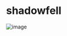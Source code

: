 # shadowfell

![image](https://github.com/abdeljalil-salhi/shadowfell/assets/65598953/031fbb1a-80c0-4f75-a28b-0ad60844d927)

